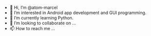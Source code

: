- 👋 Hi, I’m @atom-marcel
- 👀 I’m interested in Android app development and GUI programming.
- 🌱 I’m currently learning Python.
- 💞️ I’m looking to collaborate on ...
- 📫 How to reach me ...

<!---
atom-marcel/atom-marcel is a ✨ special ✨ repository because its `README.md` (this file) appears on your GitHub profile.
You can click the Preview link to take a look at your changes.
--->
